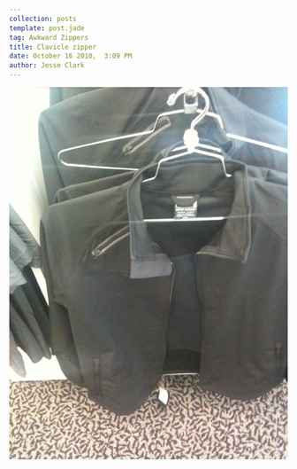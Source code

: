 ```yaml
---
collection: posts
template: post.jade
tag: Awkward Zippers
title: Clavicle zipper
date: October 16 2010,  3:09 PM
author: Jesse Clark
---
```


<img src='/awkward-zippers/16258068-photo.JPG'>
